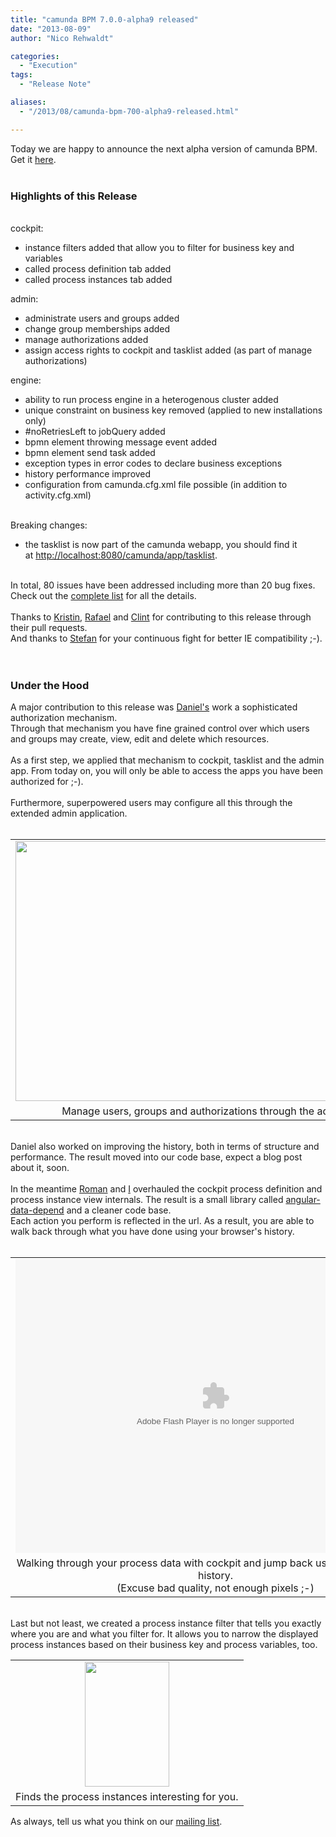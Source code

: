 ```yaml
---
title: "camunda BPM 7.0.0-alpha9 released"
date: "2013-08-09"
author: "Nico Rehwaldt"

categories:
  - "Execution"
tags: 
  - "Release Note"

aliases:
  - "/2013/08/camunda-bpm-700-alpha9-released.html"

---
```


<div>
Today we are happy to announce the next alpha version of camunda BPM. Get it&nbsp;<a href="http://camunda.org/download/" target="_blank">here</a>.<br />
<div>
<br />
<h3>
Highlights of this Release</h3>
<div>
<br /></div>
<div>
cockpit:</div>
<div>
<ul>
<li>instance filters added that allow you to filter for business key and variables</li>
<li>called process definition tab added</li>
<li>called process instances tab added</li>
</ul>
admin:<br />
<ul>
<li>administrate users and groups added</li>
<li>change group memberships added</li>
<li>manage authorizations added</li>
<li>assign access rights to cockpit and tasklist added (as part of manage authorizations)</li>
</ul>
engine:</div>
<div>
<ul>
<li>ability to run process engine in a heterogenous cluster&nbsp;added</li>
<li>unique constraint on business key&nbsp;removed&nbsp;(applied to new installations only)</li>
<li>#noRetriesLeft to jobQuery&nbsp;added</li>
<li>bpmn element throwing message event&nbsp;added</li>
<li>bpmn element&nbsp;send task&nbsp;added</li>
<li>exception types in error codes to declare business exceptions</li>
<li>history performance&nbsp;improved</li>
<li>configuration from camunda.cfg.xml file possible (in addition to activity.cfg.xml)</li>
</ul>
<div>
<br />
Breaking changes:</div>
</div>
<div>
<ul>
<li>the tasklist is now part of the camunda webapp, you should find it at&nbsp;<a href="http://localhost:8080/camunda/app/tasklist">http://localhost:8080/camunda/app/tasklist</a>.&nbsp;</li>
</ul>
<div>
<div>
<br />
In total, 80 issues have been addressed including more than 20 bug fixes. Check out the <a href="https://jira.camunda.com/secure/ReleaseNote.jspa?projectId=10230&amp;version=12994">complete list</a> for all the details.</div>
<div>
<br /></div>
<div>
Thanks to&nbsp;<a href="https://github.com/polenz">Kristin</a>,&nbsp;<a href="https://github.com/rafacm">Rafael</a>&nbsp;and&nbsp;<a href="https://github.com/clintmanning">Clint</a>&nbsp;for contributing to this release through their pull requests.&nbsp;</div>
</div>
</div>
<div>
And thanks to <a href="https://github.com/shentschel">Stefan</a>&nbsp;for your continuous fight for better IE compatibility ;-).</div>
<div>
<br /></div>
<div>
<br /></div>
<h3>
Under the Hood</h3>
<div>
A major contribution to this release was <a href="https://github.com/meyerdan">Daniel's</a> work a sophisticated authorization mechanism.<br />
Through that mechanism you have fine grained control over which users and groups may create, view, edit and delete which resources.<br />
<br />
As a first step, we applied that mechanism to cockpit, tasklist and the admin app. From today on, you will only be able to access the apps you have been authorized for ;-).<br />
<br />
Furthermore, superpowered users may configure all this through the extended admin application.<br />
<br />
<table align="center" cellpadding="0" cellspacing="0" class="tr-caption-container" style="margin-left: auto; margin-right: auto; text-align: center;"><tbody>
<tr><td style="text-align: center;"><a href="http://1.bp.blogspot.com/-6YbqbJjU2f8/UgT_TlvA55I/AAAAAAAAAIo/LFpmS2Kj980/s1600/admin-gui.jpg" imageanchor="1" style="margin-left: auto; margin-right: auto;"><img border="0" height="416" src="http://1.bp.blogspot.com/-6YbqbJjU2f8/UgT_TlvA55I/AAAAAAAAAIo/LFpmS2Kj980/s640/admin-gui.jpg" width="640" /></a></td></tr>
<tr><td class="tr-caption" style="text-align: center;">Manage users, groups and authorizations through the admin app.</td></tr>
</tbody></table>
<br />
Daniel also worked on improving the history, both in terms of structure and performance. The result moved into our code base, expect a blog post about it, soon.<br />
<br /></div>
<div>
In the meantime <a href="https://github.com/romansmirnov">Roman</a>&nbsp;and <a href="https://github.com/Nikku">I</a> overhauled the cockpit process definition and process instance view&nbsp;internals. The result is a small library called <a href="https://github.com/Nikku/angular-data-depend">angular-data-depend</a>&nbsp;and a cleaner code base.<br />
<div>
Each action you perform is reflected in the url. As a result, you are able to walk back through what you have done using your browser's history.</div>
</div>
<br />
<table align="center" cellpadding="0" cellspacing="0" class="tr-caption-container" style="margin-left: auto; margin-right: auto; text-align: center;"><tbody>
<tr><td><embed align="middle" allowscriptaccess="always" height="470" pluginspage="http://www.macromedia.com/go/getflashplayer" quality="high" src="http://nixis.de/~nikku/camunda/cockpit-interactivity.swf" type="application/x-shockwave-flash" width="640"></embed></td></tr>
<tr><td class="tr-caption">Walking through your process data with cockpit and jump back using your browser's history. <br />
(Excuse bad quality, not enough pixels ;-)</td></tr>
</tbody></table>
<br />
Last but not least, we created a process instance filter that tells you exactly where you are and what you filter for. It allows you to narrow the displayed process instances based on their business key and process variables, too.</div>
<div>
<table align="center" cellpadding="0" cellspacing="0" class="tr-caption-container" style="margin-left: auto; margin-right: auto; text-align: center;"><tbody>
<tr><td><a href="http://1.bp.blogspot.com/-NWPmBnlqYX8/UgUDAOIwKLI/AAAAAAAAAI8/waesvTpci1s/s1600/instance-filter.jpg" imageanchor="1" style="margin-left: auto; margin-right: auto;"><img border="0" height="200" src="http://1.bp.blogspot.com/-NWPmBnlqYX8/UgUDAOIwKLI/AAAAAAAAAI8/waesvTpci1s/s200/instance-filter.jpg" width="135" /></a></td></tr>
<tr><td class="tr-caption">Finds the process instances interesting for you.</td></tr>
</tbody></table>
</div>
<div>
As always, tell us what you think on our <a href="https://groups.google.com/forum/?fromgroups#!forum/camunda-bpm-users">mailing list</a>.</div>

</div>